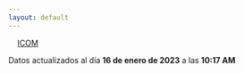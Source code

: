 ```yaml
---
layout: default
---
```

<a href="planes/ICOM/" style="padding: 1rem;">ICOM</a>
<p class_="text-center text-muted">Datos actualizados al día <b>16 de enero de 2023</b> a las <b>10:17 AM</b></p>